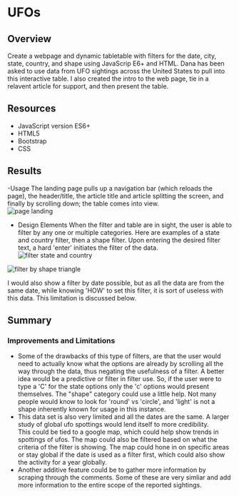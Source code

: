 # UFOs

## Overview
 Create a webpage and dynamic tabletable with filters for the date, city, state, country, and shape using JavaScrip E6+ and HTML.  Dana has been asked to use data from UFO sightings across the United States to pull into this interactive table.  I also created the intro to the web page, tie in a relavent article for support, and then present the table.
 
## Resources
- JavaScript version ES6+
- HTML5
- Bootstrap
- CSS

## Results
-Usage
 The landing page pulls up a navigation bar (which reloads the page), the header/title, the article title and article splitting the screen, and finally by scrolling down; the table comes into view.  
![page landing](https://user-images.githubusercontent.com/102183530/174441624-67b9496c-caca-4fa6-95ac-f46e964c5170.png)

- Design Elements
 When the filter and table are in sight, the user is able to filter by any one or multiple categories.  Here are examples of a state and country filter, then a shape filter.  Upon entering the desired filter text, a hard 'enter' initiates the filter of the data.
![filter state and country](https://user-images.githubusercontent.com/102183530/174441667-5799665b-5055-4c81-8816-9fbab2e24b60.png)

![filter by shape triangle](https://user-images.githubusercontent.com/102183530/174441671-90052658-6baa-41ac-83f6-ae16ca70233a.png)

 I would also show a filter by date possible, but as all the data are from the same date, while knowing 'HOW' to set this filter, it is sort of useless with this data.  This limitation is discussed below.
 
## Summary

### Improvements and Limitations

- Some of the drawbacks of this type of filters, are that the user would need to actually know what the options are already by scrolling all the way through the data, thus negating the usefulness of a filter.  A better idea would be a predictive or filter in filter use.  So, if the user were to type a 'C' for the state options only the 'c' options would present themselves.  The "shape" category could use a little help.  Not many people would know to look for 'round' vs 'circle', and 'light' is not a shape inherently known for usage in this instance.
- This data set is also very limited and all the dates are the same.  A larger study of global ufo spottings would lend itself to more credibility.  
This could be tied to a google map, which could help show trends in spottings of ufos.  The map could also be filtered based on what the criteria of the filter is showing.  The map could hone in on specific areas or stay global if the date is used as a filter first, which could also show the activity for a year globally.
- Another additive feature could be to gather more information by scraping through the comments.  Some of these are very simliar and add more information to the entire scope of the reported sightings.
